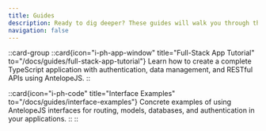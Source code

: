 ```yaml
---
title: Guides
description: Ready to dig deeper? These guides will walk you through the nuts and bolts of Antelopejs, with plenty of real-world examples to get your hands dirty.
navigation: false
---
```


::card-group
::card{icon="i-ph-app-window" title="Full-Stack App Tutorial" to="/docs/guides/full-stack-app-tutorial"}
Learn how to create a complete TypeScript application with authentication, data management, and RESTful APIs using AntelopeJS.
::

::card{icon="i-ph-code" title="Interface Examples" to="/docs/guides/interface-examples"}
Concrete examples of using AntelopeJS interfaces for routing, models, databases, and authentication in your applications.
::
::
